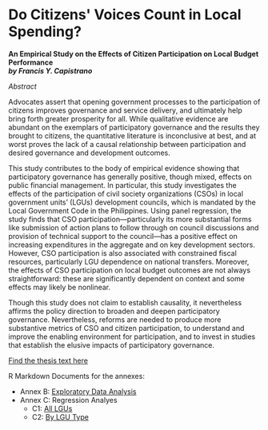 #  Do Citizens' Voices Count in Local Spending?

**An Empirical Study on the Effects of Citizen Participation on Local Budget Performance**  
***by Francis Y. Capistrano***

*Abstract*

Advocates assert that opening government processes to the participation of citizens improves governance and service delivery, and ultimately help bring forth greater prosperity for all. While qualitative evidence are abundant on the exemplars of participatory governance and the results they brought to citizens, the quantitative literature is inconclusive at best, and at worst proves the lack of a causal relationship between participation and desired governance and development outcomes.

This study contributes to the body of empirical evidence showing that participatory governance has generally positive, though mixed, effects on public financial management. In particular, this study investigates the effects of the participation of civil society organizations (CSOs) in local government units’ (LGUs) development councils, which is mandated by the Local Government Code in the Philippines. Using panel regression, the study finds that CSO participation—particularly its more substantial forms like submission of action plans to follow through on council discussions and provision of technical support to the council—has a positive effect on increasing expenditures in the aggregate and on key development sectors. However, CSO participation is also associated with constrained fiscal resources, particularly LGU dependence on national transfers. Moreover, the effects of CSO participation on local budget outcomes are not always straightforward: these are significantly dependent on context and some effects may likely be nonlinear. 

Though this study does not claim to establish causality, it nevertheless affirms the policy direction to broaden and deepen participatory governance. Nevertheless, reforms are needed to produce more substantive metrics of CSO and citizen participation, to understand and improve the enabling environment for participation, and to invest in studies that establish the elusive impacts of participatory governance. 

[Find the thesis text here](https://kapicapistrano.github.io/MDE_Thesis/Econ300_2023_Capistrano.pdf)

R Markdown Documents for the annexes:
- Annex B: [Exploratory Data Analysis](https://kapicapistrano.github.io/MDE_Thesis/Capistrano-Thesis-Annex-B-EDA--20230821-.html)
- Annex C: Regression Analyes
  - C1: [All LGUs](https://kapicapistrano.github.io/MDE_Thesis/Capistrano-Thesis-Annex-C1-All-LGUs--20230821-.html)
  - C2: [By LGU Type](https://kapicapistrano.github.io/MDE_Thesis/Capistrano-Thesis-Annex-C2-Per-LGU-Type--20230826-.html)
